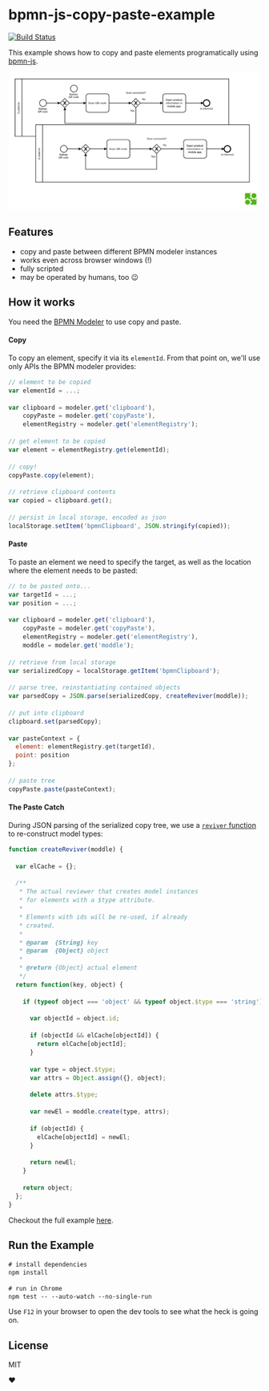 # bpmn-js-copy-paste-example

[![Build Status](https://travis-ci.org/nikku/bpmn-js-copy-paste-example.svg?branch=master)](https://travis-ci.org/nikku/bpmn-js-copy-paste-example)

This example shows how to copy and paste elements programatically using [bpmn-js](https://github.com/bpmn-io/bpmn-js).

![pasted screenshot](./resources/screenshot.png)


## Features

* copy and paste between different BPMN modeler instances
* works even across browser windows (!)
* fully scripted
* may be operated by humans, too :wink:


## How it works

You need the [BPMN Modeler](https://github.com/bpmn-io/bpmn-js/blob/master/lib/Modeler.js) to use copy and paste.

#### Copy

To copy an element, specify it via its `elementId`. From that point on,
we'll use only APIs the BPMN modeler provides:

```javascript
// element to be copied
var elementId = ...;

var clipboard = modeler.get('clipboard'),
    copyPaste = modeler.get('copyPaste'),
    elementRegistry = modeler.get('elementRegistry');

// get element to be copied
var element = elementRegistry.get(elementId);

// copy!
copyPaste.copy(element);

// retrieve clipboard contents
var copied = clipboard.get();

// persist in local storage, encoded as json
localStorage.setItem('bpmnClipboard', JSON.stringify(copied));
```


#### Paste

To paste an element we need to specify the target, as well as the location
where the element needs to be pasted:

```javascript
// to be pasted onto...
var targetId = ...;
var position = ...;

var clipboard = modeler.get('clipboard'),
    copyPaste = modeler.get('copyPaste'),
    elementRegistry = modeler.get('elementRegistry'),
    moddle = modeler.get('moddle');

// retrieve from local storage
var serializedCopy = localStorage.getItem('bpmnClipboard');

// parse tree, reinstantiating contained objects
var parsedCopy = JSON.parse(serializedCopy, createReviver(moddle));

// put into clipboard
clipboard.set(parsedCopy);

var pasteContext = {
  element: elementRegistry.get(targetId),
  point: position
};

// paste tree
copyPaste.paste(pasteContext);
```


#### The Paste Catch

During JSON parsing of the serialized copy tree, we use a [`reviver` function](https://developer.mozilla.org/en-US/docs/Web/JavaScript/Reference/Global_Objects/JSON/parse#Using_the_reviver_parameter)
to re-construct model types:

```javascript
function createReviver(moddle) {

  var elCache = {};

  /**
   * The actual reviewer that creates model instances
   * for elements with a $type attribute.
   *
   * Elements with ids will be re-used, if already
   * created.
   *
   * @param  {String} key
   * @param  {Object} object
   *
   * @return {Object} actual element
   */
  return function(key, object) {

    if (typeof object === 'object' && typeof object.$type === 'string') {

      var objectId = object.id;

      if (objectId && elCache[objectId]) {
        return elCache[objectId];
      }

      var type = object.$type;
      var attrs = Object.assign({}, object);

      delete attrs.$type;

      var newEl = moddle.create(type, attrs);

      if (objectId) {
        elCache[objectId] = newEl;
      }

      return newEl;
    }

    return object;
  };
}
```

Checkout the full example [here](./test/copy-paste.js).


## Run the Example

```
# install dependencies
npm install

# run in Chrome
npm test -- --auto-watch --no-single-run
```

Use `F12` in your browser to open the dev tools to see what the heck is going on.


## License

MIT

:heart: